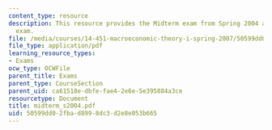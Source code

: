 ```yaml
---
content_type: resource
description: This resource provides the Midterm exam from Spring 2004 as a practice
  exam.
file: /media/courses/14-451-macroeconomic-theory-i-spring-2007/50599dd02fbad8998dc3d2e8e053b665_midterm_s2004.pdf
file_type: application/pdf
learning_resource_types:
- Exams
ocw_type: OCWFile
parent_title: Exams
parent_type: CourseSection
parent_uid: ca61518e-dbfe-fae4-2e6e-5e395884a3ce
resourcetype: Document
title: midterm_s2004.pdf
uid: 50599dd0-2fba-d899-8dc3-d2e8e053b665
---
```

